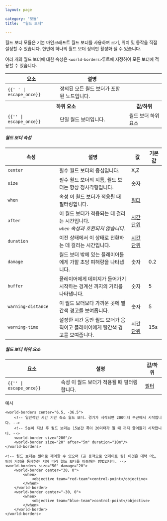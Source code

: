 ```yaml
---
layout: page

category: "모듈"
title:  "월드 보더"

---
```


월드 보더 모듈은 기본 마인크래프트 월드 보더를 사용하며 크기, 위치 및 동작을 직접 설정할 수 있습니다. 한번에 하나의 월드 보더 정의만 활성화 될 수 있습니다.

여러 개의 월드 보더에 대한 속성은 `<world-borders>`루트에 지정하여 모든 보더에 적용할 수 있습니다.

<div class='table-responsive'>
  <table class='table table-striped table-condensed'>
    <thead>
      <tr>
        <th>요소</th>
        <th>설명</th>
        <th></th>
      </tr>
    </thead>
    <tbody>
      <tr>
        <td>
          <span class='highlight'>
            <code>{{'<world-borders> </world-borders>' | escape_once}}</code>
          </span>
        </td>
        <td>
          정의된 모든 월드 보더가 포함된 노드입니다.
        </td>
        <td></td>
      </tr>
      <tr>
        <th colspan='2'>하위 요소</th>
        <th>값/하위</th>
      </tr>
      <tr>
        <td>
          <span class='highlight'>
            <code>{{'<world-border>' | escape_once}}</code>
          </span>
        </td>
        <td>
          단일 월드 보더입니다.
        </td>
        <td>
          <span class='label label-default'>월드 보더 하위 요소</span>
        </td>
      </tr>
    </tbody>
  </table>
</div>
<h5>월드 보더 속성</h5>
<div class='table-responsive'>
  <table class='table table-striped table-condensed'>
    <thead>
      <tr>
        <th style='min-width: 150px;'>속성</th>
        <th>설명</th>
        <th>값</th>
        <th>기본값</th>
      </tr>
    </thead>
    <tbody>
      <tr>
        <td>
          <code>center</code>
        </td>
        <td>
          <span class='label label-danger'>필수</span>
          월드 보더의 중심입니다.
        </td>
        <td>
          <span class='label label-primary'>X,Z</span>
        </td>
        <td></td>
      </tr>
      <tr>
        <td>
          <code>size</code>
        </td>
        <td>
          <span class='label label-danger'>필수</span>
          월드 보더의 지름, 월드 보더는 항상 정사각형입니다.
        </td>
        <td>
          <span class='label label-primary'>숫자</span>
        </td>
        <td></td>
      </tr>
      <tr>
        <td>
          <code>when</code>
        </td>
        <td>
          <span class='label label-default' title='이는 속성 또는 하위 요소일 수 있습니다.'>속성</span>
          이 월드 보더가 적용될 때 필터링합니다.
        </td>
        <td>
          <a href='/modules/filters'>필터</a>
        </td>
        <td></td>
      </tr>
      <tr>
        <td>
          <code>after</code>
        </td>
        <td>
          이 월드 보더가 적용되는 데 걸리는 시간입니다.
          <br/>
          <i><code>when</code> 속성과 호환되지 않습니다.</i>
        </td>
        <td>
          <a href='/reference/time_periods'>시간 단위</a>
        </td>
        <td></td>
      </tr>
      <tr>
        <td>
          <code>duration</code>
        </td>
        <td>
          이전 상태에서 이 상태로 전환하는 데 걸리는 시간입니다.
        </td>
        <td>
          <a href='/reference/time_periods'>시간 단위</a>
        </td>
        <td></td>
      </tr>
      <tr>
        <td>
          <code>damage</code>
        </td>
        <td>
          월드 보더 밖에 있는 플레이어들에게 가할 초당 피해량을 나타냅니다.
        </td>
        <td>
          <span class='label label-primary'>숫자</span>
        </td>
        <td>
          0.2
        </td>
      </tr>
      <tr>
        <td>
          <code>buffer</code>
        </td>
        <td>플레이어에게 데미지가 들어가기 시작하는 경계선 까지의 거리를 나타냅니다.</td>
        <td>
          <span class='label label-primary'>숫자</span>
        </td>
        <td>
          5
        </td>
      </tr>
      <tr>
        <td>
          <code>warning-distance</code>
        </td>
        <td>이 월드 보더보다 가까운 곳에 빨간색 경고를 보여줍니다.</td>
        <td>
          <span class='label label-primary'>숫자</span>
        </td>
        <td>
          5
        </td>
      </tr>
      <tr>
        <td>
          <code>warning-time</code>
        </td>
        <td>설정한 시간 동안 월드 보더가 움직이고 플레이어에게 빨간색 경고를 보여줍니다.</td>
        <td>
          <a href='/reference/time_periods'>시간 단위</a>
        </td>
        <td>
          15s
        </td>
      </tr>
    </tbody>
  </table>
</div>
<h5>월드 보더 하위 요소</h5>
<div class='table-responsive'>
  <table class='table table-striped table-condensed'>
    <thead>
      <tr>
        <th>요소</th>
        <th>설명</th>
        <th>값/하위</th>
      </tr>
    </thead>
    <tbody>
      <tr>
        <td>
          <span class='highlight'>
            <code>{{'<when>' | escape_once}}</code>
          </span>
        </td>
        <td>
          <span class='label label-default' title='이는 속성 또는 하위 요소일 수 있습니다.'>속성</span>
          이 월드 보더가 적용될 때 필터링합니다.
        </td>
        <td>
          <a href='/modules/filters'>필터</a>
        </td>
      </tr>
    </tbody>
  </table>
</div>

예시

    <world-borders center="6.5, -36.5">
        <!-- 일반적인 시간 기반 축소 월드 보더. 경기가 시작되면 200미터 부근에서 시작합니다. -->
        <!-- 5분이 지난 후 월드 보더는 15분간 폭이 20미터가 될 때 까지 줄어들기 시작합니다. -->
        <world-border size="200"/>
        <world-border size="20" after="5m" duration="10m"/>
    </world-borders>

    <!-- 월드 보더는 필터로 제어할 수 있으며 (곧 동적으로 업데이트 됨) 이것은 대략 어느 팀이 거점을 통제하는 지에 따라 월드 보더를 이동하는 방법입니다. -->
    <world-borders size="50" damage="20">
        <world-border center="30, 0">
            <when>
                <objective team="red-team">control-point</objective>
            </when>
        </world-border>
        <world-border center="-30, 0">
            <when>
                <objective team="blue-team">control-point</objective>
            </when>
        </world-border>
    </world-borders>
